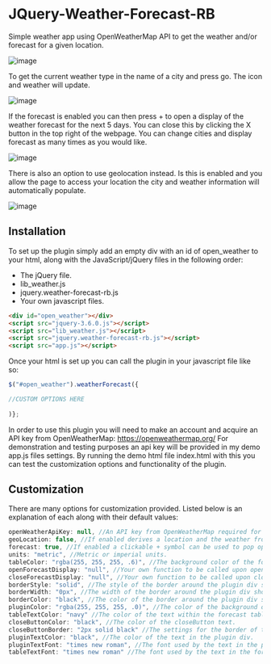 # JQuery-Weather-Forecast-RB
 
Simple weather app using OpenWeatherMap API to get the weather and/or forecast for a given location.

![image](https://user-images.githubusercontent.com/90390132/163441233-b9d959ea-1dd5-44c5-a140-bb9885d02d6d.png)

To get the current weather type in the name of a city and press go. The icon and weather will update.

![image](https://user-images.githubusercontent.com/90390132/163444659-93cfdd82-b5ab-4a9c-a8cf-f67014043116.png)

If the forecast is enabled you can then press + to open a display of the weather forecast for the next 5 days. You can close this by clicking the X button in the top right of the webpage. You can change cities and display forecast as many times as you would like.

![image](https://user-images.githubusercontent.com/90390132/163444203-0ae334c9-aad3-41d0-b34c-154e456c2cf0.png)

There is also an option to use geolocation instead. Is this is enabled and you allow the page to access your location the city and weather information will automatically populate.

![image](https://user-images.githubusercontent.com/90390132/163447925-6a87da24-d52a-49f0-8254-5f98e3fde482.png)



## Installation

To set up the plugin simply add an empty div with an id of open_weather to your html, along with the JavaScript/jQuery files in the following order:
- The jQuery file.
- lib_weather.js
- jquery.weather-forecast-rb.js
- Your own javascript files.

```html
<div id="open_weather"></div>
<script src="jquery-3.6.0.js"></script>
<script src="lib_weather.js"></script>
<script src="jquery.weather-forecast-rb.js"></script>
<script src="app.js"></script>
```


Once your html is set up you can call the plugin in your javascript file like so:
```javascript
$("#open_weather").weatherForecast({

//CUSTOM OPTIONS HERE
 
)};
```

In order to use this plugin you will need to make an account and acquire an API key from OpenWeatherMap: https://openweathermap.org/
For demonstration and testing purposes an api key will be provided in my demo app.js files settings. By running the demo html file index.html with this you can test the customization options and functionality of the plugin.


## Customization
There are many options for customization provided. Listed below is an explanation of each along with their default values:
```javascript
openWeatherApiKey: null, //An API key from OpenWeatherMap required for the plugin to get the weather information.
geoLocation: false, //If enabled derives a location and the weather from the users position data instead of entering a location manually.
forecast: true, //If enabled a clickable + symbol can be used to pop open a table containing forecast information.
units: "metric", //Metric or imperial units.
tableColor: "rgba(255, 255, 255, .6)", //The background color of the forecast table and close button.
openForecastDisplay: "null", //Your own function to be called upon opening the forecast table.
closeForecastDisplay: "null", //Your own function to be called upon closing the forecast table.
borderStyle: "solid", //The style of the border around the plugin div should you choose to use one.
borderWidth: "0px", //The width of the border around the plugin div should you choose to use one.
borderColor: "black", //The color of the border around the plugin div should you choose to use one.
pluginColor: "rgba(255, 255, 255, .0)", //The color of the background of the plugin div element.
tableTextColor: "navy" //The color of the text within the forecast table. 
closeButtonColor: "black", //The color of the closeButton text.
closeButtonBorder: "2px solid black" //The settings for the border of the close button.
pluginTextColor: "black", //The color of the text in the plugin div.
pluginTextFont: "times new roman", //The font used by the text in the plugin div.
tableTextFont: "times new roman" //The font used by the text in the forecast table.
```
